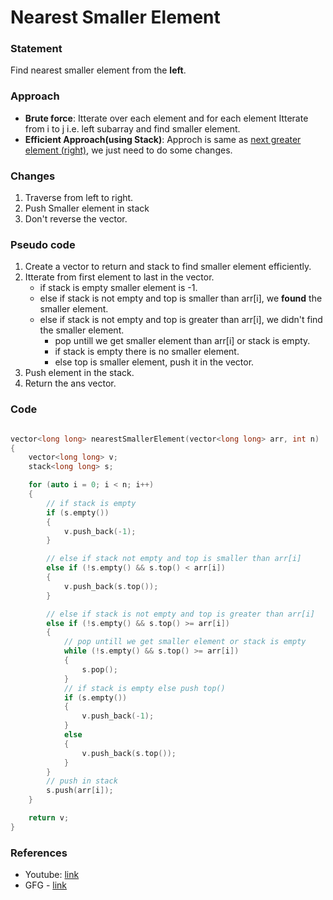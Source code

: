 # Nearest Smaller Element

### Statement

Find nearest smaller element from the **left**.

### Approach

- **Brute force**: Itterate over each element and for each element Itterate from i to j i.e. left subarray and find smaller element.
- **Efficient Approach(using Stack)**: Approch is same as [next greater element (right)](1_next_greater_element.md), we just need to do some changes.

### Changes

1. Traverse from left to right.
2. Push Smaller element in stack
3. Don't reverse the vector.

### Pseudo code

1. Create a vector to return and stack to find smaller element efficiently.
2. Itterate from first element to last in the vector.
   - if stack is empty smaller element is -1.
   - else if stack is not empty and top is smaller than arr[i], we **found** the smaller element.
   - else if stack is not empty and top is greater than arr[i], we didn't find the smaller element.
     - pop untill we get smaller element than arr[i] or stack is empty.
     - if stack is empty there is no smaller element.
     - else top is smaller element, push it in the vector.
3. Push element in the stack.
4. Return the ans vector.

### Code

```cpp

vector<long long> nearestSmallerElement(vector<long long> arr, int n)
{
    vector<long long> v;
    stack<long long> s;

    for (auto i = 0; i < n; i++)
    {
        // if stack is empty
        if (s.empty())
        {
            v.push_back(-1);
        }

        // else if stack not empty and top is smaller than arr[i]
        else if (!s.empty() && s.top() < arr[i])
        {
            v.push_back(s.top());
        }

        // else if stack is not empty and top is greater than arr[i]
        else if (!s.empty() && s.top() >= arr[i])
        {
            // pop untill we get smaller element or stack is empty
            while (!s.empty() && s.top() >= arr[i])
            {
                s.pop();
            }
            // if stack is empty else push top()
            if (s.empty())
            {
                v.push_back(-1);
            }
            else
            {
                v.push_back(s.top());
            }
        }
        // push in stack
        s.push(arr[i]);
    }

    return v;
}
```

### References

- Youtube: [link](https://www.youtube.com/watch?v=85LWui3FlVk&list=PL_z_8CaSLPWdeOezg68SKkeLN4-T_jNHd&index=4)
- GFG - [link](https://www.geeksforgeeks.org/find-the-nearest-smaller-numbers-on-left-side-in-an-array/)

